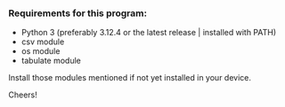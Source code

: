 ### Requirements for this program:
- Python 3 (preferably 3.12.4 or the latest release | installed with PATH)
- csv module
- os module
- tabulate module

Install those modules mentioned if not yet installed in your device.

Cheers!
